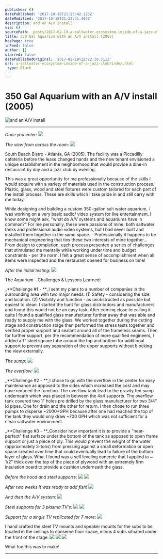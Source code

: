 ```yaml
---
publisher: {}
datePublished: '2017-10-18T21:23:42.123Z'
dateModified: '2017-10-18T21:23:41.444Z'
description: and an A/V install
via: {}
sourcePath: _posts/2017-02-19-a-saltwater-ecosystem-inside-of-a-jazz-club.md
title: 350 Gal Aquarium with an A/V install (2005)
hasPage: true
inFeed: false
author: []
starred: false
datePublishedOriginal: '2017-02-19T22:22:30.511Z'
url: a-saltwater-ecosystem-inside-of-a-jazz-club/index.html
_type: Blurb

---
```

# 350 Gal Aquarium with an A/V install (2005)
![and an A/V install](https://the-grid-user-content.s3-us-west-2.amazonaws.com/5d281a6d-e0ef-435f-8053-04d552db2ed8.jpg)

---

_Once you enter:_
![](https://the-grid-user-content.s3-us-west-2.amazonaws.com/c1039780-2f8a-4386-b5bc-3018575a1ae1.jpg)

_The view from across the room:_
![](https://the-grid-user-content.s3-us-west-2.amazonaws.com/a2314cf0-e124-4ef6-b057-8a8ae09fca4b.jpg)

South Beach Bistro - Atlanta, GA (2005). The facility was a Piccadilly cafeteria before the lease changed hands and the new tenant envisioned a unique establishment in the neighborhood that would provide a dine-in restaurant by day and a jazz club by evening.

This was a great opportunity for me professionally because of the skills I would acquire with a variety of materials used in the construction process. Plastic, glass, wood and steel fixtures were custom tailored for each part of the install process. These are skills which I take pride in and still carry with me today.

While designing and building a custom 350-gallon salt water aquarium, I was working on a very basic audio/ video system for live entertainment. I know some might ask, "what do A/V systems and aquariums have in common?" For me personally, these were passions of mine, both saltwater tanks and professional audio video systems, but I had never built and installed them together in the same space. - Professionally it happens to be mechanical engineering that ties these two interests of mine together... From design to completion, each process presented a series of challenges that stimulated me mentally while working under time and budget constraints - per the norm. I felt a great sense of accomplishment when all items were inspected and the restaurant opened for business on time!

_After the initial testing:_
![](https://the-grid-user-content.s3-us-west-2.amazonaws.com/853d5064-f932-4d4b-96df-2d2e7f3bfe1e.jpg)

The Aquarium - Challenges & Lessons Learned:

_**Challenge \#1 - **_I sent my plans to a number of companies in the surrounding area with two major needs: (1) Safety - considering the size and location. (2) Visibility and function - as unobstructed as possible but easiest to clean. I started the hunt for glass distributors and manufacturers and found this would not be an easy task. After coming close to calling it quits I found a qualified glass manufacturer further away that was able and ready to supply me with the glass. We worked together during the cutting stage and construction stage then performed the stress tests together and verified proper support and sealant around all of the frameless seams. Then for further support, per the recommendation of more qualified engineers, I added a 1" steel square tube around the top and bottom for additional support to prevent any separation of the upper supports without blocking the view externally.

_The sump:_
![](https://the-grid-user-content.s3-us-west-2.amazonaws.com/469e76ab-2530-4301-bfd8-b8e4a753177d.jpg)

_The overflow:_
![](https://the-grid-user-content.s3-us-west-2.amazonaws.com/17cf564e-d231-4253-ab8f-3171f05fc97e.jpg)

_**Challenge \#2 - **_I chose to go with the overflow in the center for easy maintenance as apposed to the sides which increased the cost and may have reduced the function. The overflow tank lead to the gravity fed sump underneath which was placed in between the 4x4 supports. The overflow tank covered two 1" holes pre drilled by the glass manufacturer for two 3/4" id pipes. One for drain and the other for return. I then chose to run three pumps to disperse ~2000+GPH because after one had reached the top of the tank they would only draw ~700 GPH which was not sufficient for a clean saltwater environment.

_**Challenge \#3 - **_Consider how important it is to provide a "near-perfect" flat surface under the bottom of the tank as apposed to open frame support or just a piece of ply. This would prevent the weight of the water (approximately 3-tons) from pressing against a small deformation or open space created over time that could eventually lead to failure of the bottom layer of glass. What I found was a self leveling concrete that I applied to ~ 1/2" thick over the top of the piece of plywood with an extremely firm insulation board to provide a cushion underneath the glass.

_Before the hood and steel supports:_
![](https://the-grid-user-content.s3-us-west-2.amazonaws.com/a5b8d90b-b3ab-4f3a-807f-78daf87e8020.jpg)
![](https://the-grid-user-content.s3-us-west-2.amazonaws.com/cb55175d-1703-4ce6-baf9-fc776582234d.jpg)

_After two weeks it was ready to add fish!_
![](https://the-grid-user-content.s3-us-west-2.amazonaws.com/abbc94c6-ac7b-4273-bc05-e5fdb5e52ab8.jpg)

_And then the A/V system:_
![](https://the-grid-user-content.s3-us-west-2.amazonaws.com/e96152b5-a3a6-4936-8a35-d7ff9b8579ac.jpg)

_Steel supports for 3 plasma TV's:_
![](https://the-grid-user-content.s3-us-west-2.amazonaws.com/bffc8f2d-c943-4e20-b38b-66d95426bf93.jpg)
![](https://the-grid-user-content.s3-us-west-2.amazonaws.com/7ca4647f-ec5c-462b-9798-ad12205b069c.jpg)

_Support for a single TV replicated for 7 more:_
![](https://the-grid-user-content.s3-us-west-2.amazonaws.com/0994f38d-14c0-4279-9b23-276228d6363a.jpg)

I hand crafted the steel TV mounts and speaker mounts for the subs to be located in the ceilings to conserve floor space, minus 4 subs situated under the front of the stage.
![](https://the-grid-user-content.s3-us-west-2.amazonaws.com/55d6929b-b414-4df8-ac91-7ff248ea9a00.jpg)
![](https://the-grid-user-content.s3-us-west-2.amazonaws.com/63a7bbce-7a9a-4f8a-ab09-9924c29615db.jpg)
![](https://the-grid-user-content.s3-us-west-2.amazonaws.com/92745f4c-3142-4dc9-9f08-27679cdf20b8.jpg)

What fun this was to make!

---
